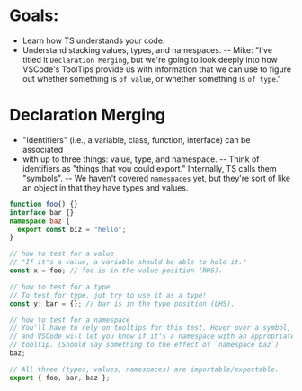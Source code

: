 # Goals:
- Learn how TS understands your code. 
- Understand stacking values, types, and namespaces.
-- Mike: "I've titled it `Declaration Merging`, but we're going to look deeply
into how VSCode's ToolTips provide us with information that we can use to figure
out whether something is `of value`, or whether something is `of type`." 

# Declaration Merging
- "Identifiers" (i.e., a variable, class, function, interface) can be associated
- with up to three things: value, type, and namespace.
-- Think of identifiers as "things that you could export." Internally, TS calls
them "symbols". 
-- We haven't covered `namespaces` yet, but they're sort of like an object in that
they have types and values.

```ts
function foo() {}
interface bar {}
namespace baz {
  export const biz = "hello";
}

// how to test for a value
// "If it's a value, a variable should be able to hold it." 
const x = foo; // foo is in the value position (RHS).

// how to test for a type
// To test for type, jut try to use it as a type! 
const y: bar = {}; // bar is in the type position (LHS).

// how to test for a namespace
// You'll have to rely on tooltips for this test. Hover over a symbol, 
// and VSCode will let you know if it's a namespace with an appropriate
// tooltip. (Should say something to the effect of `namespace baz`)
baz;

// All three (types, values, namespaces) are importable/exportable.
export { foo, bar, baz }; 
```

